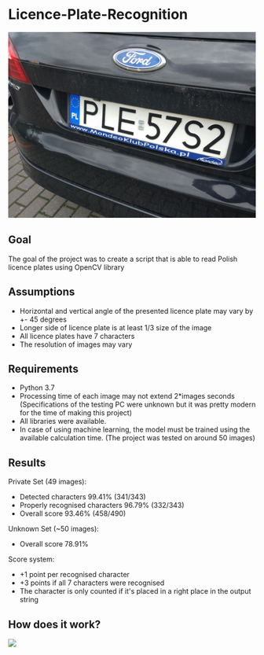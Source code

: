 # Licence-Plate-Recognition
![](img/plate.jpg)
## Goal
The goal of the project was to create a script that is able to read Polish licence plates using OpenCV library
## Assumptions
* Horizontal and vertical angle of the presented licence plate may vary by +- 45 degrees
* Longer side of licence plate is at least 1/3 size of the image
* All licence plates have 7 characters
* The resolution of images may vary

## Requirements
* Python 3.7
* Processing time of each image may not extend 2*images seconds (Specifications of the testing PC were unknown but it was pretty modern for the time of making this project)
* All libraries were available.
* In case of using machine learning, the model must be trained using the available calculation time. (The project was tested on around 50 images)

## Results
Private Set (49 images):
* Detected characters 99.41% (341/343)
* Properly recognised characters 96.79% (332/343)
* Overall score 93.46% (458/490)

Unknown Set (~50 images):
* Overall score 78.91%

Score system:
* +1 point per recognised character
* +3 points if all 7 characters were recognised
* The character is only counted if it's placed in a right place in the output string

## How does it work?

![](img/54m7dp.gif)

